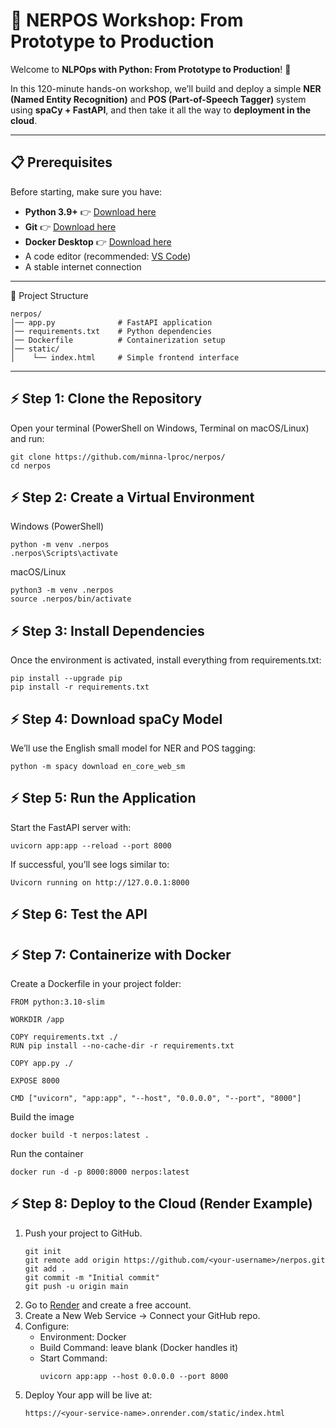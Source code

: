 # 🚀 NERPOS Workshop: From Prototype to Production

Welcome to **NLPOps with Python: From Prototype to Production**! 🎉  

In this 120-minute hands-on workshop, we’ll build and deploy a simple **NER (Named Entity Recognition)** and **POS (Part-of-Speech Tagger)** system using **spaCy + FastAPI**, and then take it all the way to **deployment in the cloud**.

---

## 📋 Prerequisites

Before starting, make sure you have:

- **Python 3.9+** 👉 [Download here](https://www.python.org/downloads/)
- **Git** 👉 [Download here](https://git-scm.com/downloads)
- **Docker Desktop** 👉 [Download here](https://www.docker.com/products/docker-desktop)
- A code editor (recommended: [VS Code](https://code.visualstudio.com/))
- A stable internet connection  

---
📂 Project Structure
```
nerpos/
│── app.py              # FastAPI application
│── requirements.txt    # Python dependencies
│── Dockerfile          # Containerization setup
│── static/
│    └── index.html     # Simple frontend interface
```
---
## ⚡ Step 1: Clone the Repository

Open your terminal (PowerShell on Windows, Terminal on macOS/Linux) and run:

```
git clone https://github.com/minna-lproc/nerpos/
cd nerpos
```

## ⚡ Step 2: Create a Virtual Environment
Windows (PowerShell)
```
python -m venv .nerpos
.nerpos\Scripts\activate
```
macOS/Linux
```
python3 -m venv .nerpos
source .nerpos/bin/activate
```
## ⚡ Step 3: Install Dependencies

Once the environment is activated, install everything from requirements.txt:
```
pip install --upgrade pip
pip install -r requirements.txt
```
## ⚡ Step 4: Download spaCy Model
We’ll use the English small model for NER and POS tagging:
```
python -m spacy download en_core_web_sm
```
## ⚡ Step 5: Run the Application
Start the FastAPI server with:
```
uvicorn app:app --reload --port 8000
```
If successful, you’ll see logs similar to:
```
Uvicorn running on http://127.0.0.1:8000
```
## ⚡ Step 6: Test the API

## ⚡ Step 7: Containerize with Docker
Create a Dockerfile in your project folder:
```
FROM python:3.10-slim

WORKDIR /app

COPY requirements.txt ./
RUN pip install --no-cache-dir -r requirements.txt

COPY app.py ./ 

EXPOSE 8000

CMD ["uvicorn", "app:app", "--host", "0.0.0.0", "--port", "8000"]
```
Build the image
```
docker build -t nerpos:latest .
```
Run the container
```
docker run -d -p 8000:8000 nerpos:latest
```
## ⚡ Step 8: Deploy to the Cloud (Render Example)
1. Push your project to GitHub.
   ```
   git init
   git remote add origin https://github.com/<your-username>/nerpos.git
   git add .
   git commit -m "Initial commit"
   git push -u origin main
   ```
2. Go to [Render](https://render.com/) and create a free account.
3. Create a New Web Service → Connect your GitHub repo.
4. Configure:
   - Environment: Docker
   - Build Command: leave blank (Docker handles it)
   - Start Command:
     ```
     uvicorn app:app --host 0.0.0.0 --port 8000
     ```
5. Deploy
   Your app will be live at:
   ```
   https://<your-service-name>.onrender.com/static/index.html
   ```
